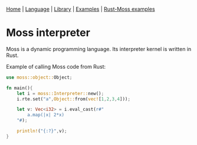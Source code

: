 
[Home](https://johnbsmith.github.io/moss/home.htm)
| [Language](https://johnbsmith.github.io/moss/doc/moss/toc.htm)
| [Library](https://johnbsmith.github.io/moss/doc/library/toc.htm)
| [Examples](https://johnbsmith.github.io/moss/doc/examples/toc.htm)
| [Rust-Moss examples](doc/md/rust-moss-examples.md)

# Moss interpreter

Moss is a dynamic programming language. Its interpreter kernel
is written in Rust.

Example of calling Moss code from Rust:

```rust
use moss::object::Object;

fn main(){
    let i = moss::Interpreter::new();
    i.rte.set("a",Object::from(vec![1,2,3,4]));

    let v: Vec<i32> = i.eval_cast(r#"
        a.map(|x| 2*x)
    "#);

    println!("{:?}",v);
}
```


